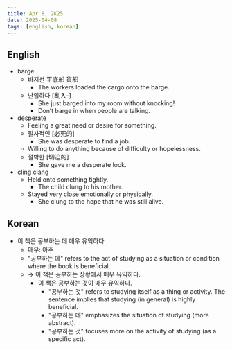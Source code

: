 ```yaml
---
title: Apr 8, 2K25
date: 2025-04-08
tags: [english, korean]
---
```


## English

- barge
  - 바지선 平底船 貨船
    - The workers loaded the cargo onto the barge.
  - 난입하다 [亂入-]
    - She just barged into my room without knocking!
    - Don’t barge in when people are talking.
- desperate
  - Feeling a great need or desire for something.
  - 필사적인 [必死的]
    - She was desperate to find a job.
  - Willing to do anything because of difficulty or hopelessness.
  - 절박한 [切迫的]
    - She gave me a desperate look.
- cling clang
  - Held onto something tightly.
    - The child clung to his mother.
  - Stayed very close emotionally or physically.
    - She clung to the hope that he was still alive.

## Korean

- 이 책은 공부하는 데 매우 유익하다.
  - 매우: 아주
  - "공부하는 데" refers to the act of studying as a situation or condition where the book is beneficial.
  - → 이 책은 공부하는 상황에서 매우 유익하다.
    - 이 책은 공부하는 것이 매우 유익하다.
      - "공부하는 것" refers to studying itself as a thing or activity. The sentence implies that studying (in general) is highly beneficial.
      - "공부하는 데" emphasizes the situation of studying (more abstract).
      - "공부하는 것" focuses more on the activity of studying (as a specific act).